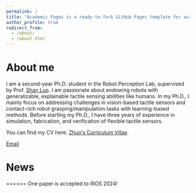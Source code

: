 ```yaml
---
permalink: /
title: "Academic Pages is a ready-to-fork GitHub Pages template for academic personal websites"
author_profile: true
redirect_from: 
  - /about/
  - /about.html
---
```



# About me

I am a second-year Ph.D. student in the Robot Perception Lab, supervised by Prof. [Shan Luo](https://shanluo.github.io/).  I am passionate about endowing robots with generalizable, explainable tactile sensing abilities like humans. In my Ph.D., I mainly focus on addressing challenges in vision-based tactile sensors and contact-rich robot grasping/manipulation tasks with learning-based methods. Before starting my Ph.D., I have three years of experience in simulation, fabrication, and verification of flexible tactile sensors.

You can find my CV here: [Zhuo's Curriculum Vitae](../assets/Curriculum_Vitae.pdf).

[Email](zhuo.7.chen@kcl.ac.uk)
# News
======
One paper is accepted to IROS 2024!